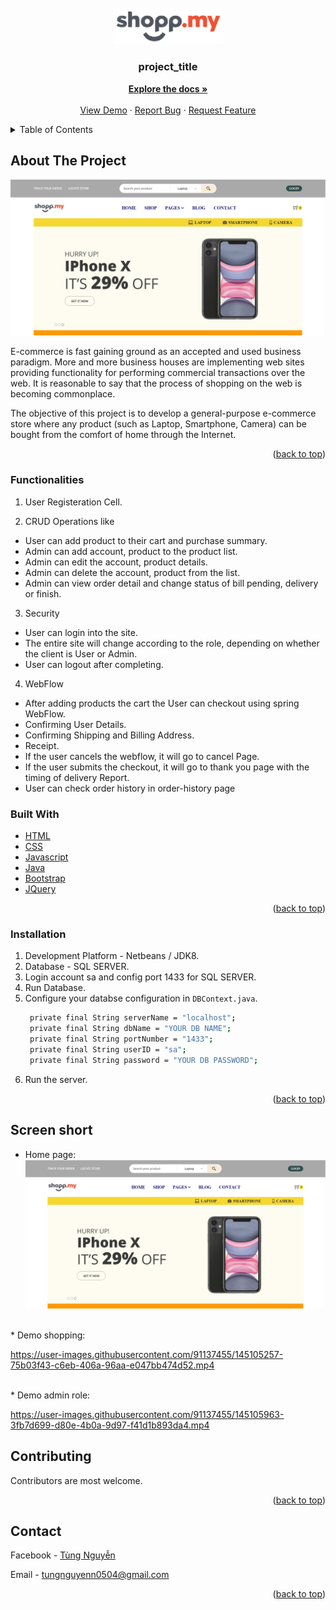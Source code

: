<div id="top"></div>

<!-- PROJECT LOGO -->
<br />
<div align="center">
  <a href="https://github.com/Tungnguyen0504">
    <img src="https://github.com/Tungnguyen0504/E-Commerce-Website-Shopp.my/blob/master/web/assets/images/icons/1-removebg-preview.png" alt="Logo" width="175">
  </a>

<h3 align="center">project_title</h3>

  <p align="center">
    <a href="https://github.com/Tungnguyen0504/E-Commerce-Website-Shopp.my"><strong>Explore the docs »</strong></a>
    <br />
    <br />
    <a href="https://github.com/github_username/repo_name">View Demo</a>
    ·
    <a href="https://github.com/github_username/repo_name/issues">Report Bug</a>
    ·
    <a href="https://github.com/github_username/repo_name/issues">Request Feature</a>
  </p>
</div>



<!-- TABLE OF CONTENTS -->
<details>
  <summary>Table of Contents</summary>
  <ol>
    <li>
      <a href="#about-the-project">About The Project</a>
      <ul>
        <li><a href="#built-with">Built With</a></li>
      </ul>
    </li>
    <li>
      <a href="#getting-started">Getting Started</a>
      <ul>
        <li><a href="#prerequisites">Prerequisites</a></li>
        <li><a href="#installation">Installation</a></li>
      </ul>
    </li>
    <li><a href="#usage">Usage</a></li>
    <li><a href="#roadmap">Roadmap</a></li>
    <li><a href="#contributing">Contributing</a></li>
    <li><a href="#license">License</a></li>
    <li><a href="#contact">Contact</a></li>
    <li><a href="#acknowledgments">Acknowledgments</a></li>
  </ol>
</details>



<!-- ABOUT THE PROJECT -->
## About The Project <br>

[![Product Name Screen Shot][product-screenshot]](https://example.com)

E-commerce is fast gaining ground as an accepted and used business paradigm. More and more business houses are implementing web sites providing functionality for performing commercial transactions over the web. It is reasonable to say that the process of shopping on the web is becoming commonplace.

The objective of this project is to develop a general-purpose e-commerce store where any product (such as Laptop, Smartphone, Camera) can be bought from the comfort of home through the Internet.

<p align="right">(<a href="#top">back to top</a>)</p>

### Functionalities
1. User Registeration Cell.

2. CRUD Operations like

* User can add product to their cart and purchase summary.
* Admin can add account, product to the product list.
* Admin can edit the account, product details.
* Admin can delete the account, product from the list.
* Admin can view order detail and change status of bill pending, delivery or finish.

3. Security
* User can login into the site.
* The entire site will change according to the role, depending on whether the client is User or Admin.
* User can logout after completing.
4. WebFlow
* After adding products the cart the User can checkout using spring WebFlow.
* Confirming User Details.
* Confirming Shipping and Billing Address.
* Receipt.
* If the user cancels the webflow, it will go to cancel Page.
* If the user submits the checkout, it will go to thank you page with the timing of delivery Report.
* User can check order history in order-history page

### Built With

* [HTML](https://www.w3schools.com/html/)
* [CSS](https://www.w3schools.com/css/)
* [Javascript](https://www.w3schools.com/js/)
* [Java](https://www.java.com/en/)
* [Bootstrap](https://getbootstrap.com)
* [JQuery](https://jquery.com)

<p align="right">(<a href="#top">back to top</a>)</p>


### Installation

1. Development Platform - Netbeans / JDK8.
2. Database - SQL SERVER.
3. Login account sa and config port 1433 for SQL SERVER.
4. Run Database.
5. Configure your databse configuration in `DBContext.java`.
   ```sh
    private final String serverName = "localhost";
    private final String dbName = "YOUR DB NAME";
    private final String portNumber = "1433";
    private final String userID = "sa";
    private final String password = "YOUR DB PASSWORD";
   ```
6. Run the server.

<p align="right">(<a href="#top">back to top</a>)</p>



<!-- GETTING STARTED -->
## Screen short

* Home page: <br>
![Product Name Screen Shot][product-screenshot]
<br>
* Demo shopping: <br>


https://user-images.githubusercontent.com/91137455/145105257-75b03f43-c6eb-406a-96aa-e047bb474d52.mp4


<br>
* Demo admin role: <br>


https://user-images.githubusercontent.com/91137455/145105963-3fb7d699-d80e-4b0a-9d97-f41d1b893da4.mp4




<!-- CONTRIBUTING -->
## Contributing

Contributors are most welcome.

<p align="right">(<a href="#top">back to top</a>)</p>


<!-- CONTACT -->
## Contact

Facebook - <a href="https://www.facebook.com/chang.namay/">Tùng Nguyễn</a>

Email - <a href="tungnguyenn0504@gmail.com">tungnguyenn0504@gmail.com</a>

<p align="right">(<a href="#top">back to top</a>)</p>


<!-- MARKDOWN LINKS & IMAGES -->
<!-- https://www.markdownguide.org/basic-syntax/#reference-style-links -->
[contributors-shield]: https://img.shields.io/github/contributors/github_username/repo_name.svg?style=for-the-badge
[contributors-url]: https://github.com/github_username/repo_name/graphs/contributors
[forks-shield]: https://img.shields.io/github/forks/github_username/repo_name.svg?style=for-the-badge
[forks-url]: https://github.com/github_username/repo_name/network/members
[stars-shield]: https://img.shields.io/github/stars/github_username/repo_name.svg?style=for-the-badge
[stars-url]: https://github.com/github_username/repo_name/stargazers
[issues-shield]: https://img.shields.io/github/issues/github_username/repo_name.svg?style=for-the-badge
[issues-url]: https://github.com/github_username/repo_name/issues
[license-shield]: https://img.shields.io/github/license/github_username/repo_name.svg?style=for-the-badge
[license-url]: https://github.com/github_username/repo_name/blob/master/LICENSE.txt
[linkedin-shield]: https://img.shields.io/badge/-LinkedIn-black.svg?style=for-the-badge&logo=linkedin&colorB=555
[linkedin-url]: https://linkedin.com/in/linkedin_username
[product-screenshot]:https://github.com/Tungnguyen0504/E-Commerce-Website-Shopp.my/blob/master/web/assets/images/screen-short/home.jpg
